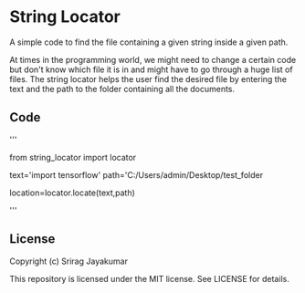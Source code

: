 # String Locator

A simple code to find the file containing a given string inside a given path.

At times in the programming world, we might need to change a certain code but don't know which file it is in and might have to go through a huge list of files. The string locator helps the user find the desired file by entering the text and the path to the folder containing all the documents.



## Code

'''

from string_locator import locator

text='import tensorflow'
path='C:/Users/admin/Desktop/test_folder

location=locator.locate(text,path)

'''

## License

Copyright (c) Srirag Jayakumar

This repository is licensed under the MIT license. See LICENSE for details.